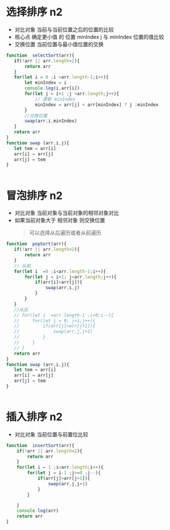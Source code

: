 # 选择排序 n2
 - 对比对象 当前与当前位置之后的位置的比较  
 - 核心点 确定更小值 的 位置 minIndex   j 与 minIndex 位置的值比较
 - 交换位置 当前位置与最小值位置的交换
 ```js
function  selectSort(arr){
    if(!arr || arr.length<2){
        return arr 
    }
    for(let i = 0 ;i <arr.length-1;i++){
        let minIndex = i
        console.log(i,arr[i])
        for(let j = i+1 ;j <arr.length;j++){
            // 更新 minIndex
            minIndex = arr[j] < arr[minIndex] ? j :minIndex 
        }
        //交换位置
        swap(arr,i,minIndex)
    }
    return arr 
}
function swap (arr,i,j){
    let tem = arr[i]
    arr[i] = arr[j]
    arr[j] = tem 
}



 ```
# 冒泡排序 n2
 - 对比对象 当前对象与当前对象的相邻对象对比 
 - 如果当前对象大于 相邻对象 则交换位置
    > 可以选择从后遍历或者从前遍历
 ```js
function  popSort(arr){
    if(!arr || arr.length<2){
        return arr 
    }
    // 从前
    for(let i  =0 ;i<arr.length-1;i++){
        for(let j = i+1; j<arr.length;j++){
            if(arr[i]>arr[j]){
                swap(arr,i,j)
            }
        }
    }
    //从后
    // for(let i  =arr.length-1 ;i>0;i--){
    //     for(let j = 0; j<i;j++){
    //         if(arr[j]>arr[j+1]){
    //             swap(arr,j,j+1)
    //         }
    //     }
    // }
    return arr 
}
function swap (arr,i,j){
    let tem = arr[i]
    arr[i] = arr[j]
    arr[j] = tem 
}



 ```
# 插入排序 n2
- 对比对象 当前位置与前置位比较

```js
function  insertSort(arr){
    if(!arr || arr.length<2){
        return arr 
    }
    for(let i = 1 ;i<arr.length;i++){
        for(let j = i-1 ;j>=0 ;j--){
            if(arr[j]>arr[j+1]){
                swap(arr,j,j+1)
            }
        }

    }
    console.log(arr)
    return arr 
}
```